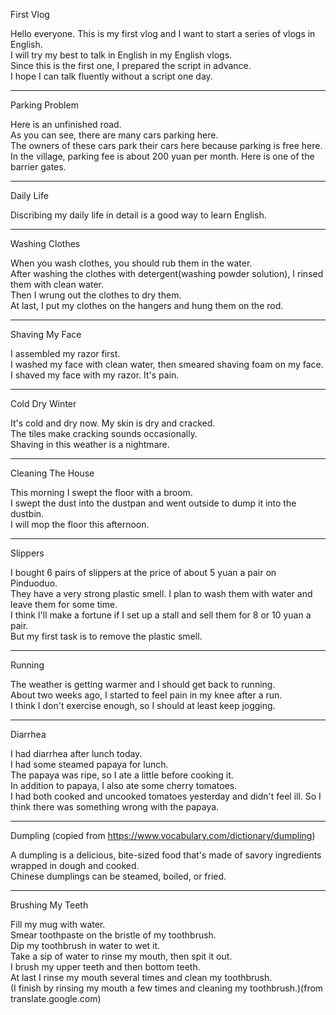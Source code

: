 First Vlog

Hello everyone. This is my first vlog and I want to start a series of vlogs in English.  
I will try my best to talk in English in my English vlogs.  
Since this is the first one, I prepared the script in advance.  
I hope I can talk fluently without a script one day.

---

Parking Problem

Here is an unfinished road.  
As you can see, there are many cars parking here.  
The owners of these cars park their cars here because parking is free here.  
In the village, parking fee is about 200 yuan per month. Here is one of the barrier gates.

---

Daily Life

Discribing my daily life in detail is a good way to learn English.

---

Washing Clothes

When you wash clothes, you should rub them in the water.  
After washing the clothes with detergent(washing powder solution), I rinsed them with clean water.  
Then I wrung out the clothes to dry them.  
At last, I put my clothes on the hangers and hung them on the rod.

---

Shaving My Face

I assembled my razor first.  
I washed my face with clean water, then smeared shaving foam on my face.  
I shaved my face with my razor. It's pain.

---
Cold Dry Winter

It's cold and dry now. My skin is dry and cracked.  
The tiles make cracking sounds occasionally.  
Shaving in this weather is a nightmare.

---
Cleaning The House

This morning I swept the floor with a broom.  
I swept the dust into the dustpan and went outside to dump it into the dustbin.  
I will mop the floor this afternoon.

---
Slippers

I bought 6 pairs of slippers at the price of about 5 yuan a pair on Pinduoduo.  
They have a very strong plastic smell. I plan to wash them with water and leave them for some time.  
I think I'll make a fortune if I set up a stall and sell them for 8 or 10 yuan a pair.  
But my first task is to remove the plastic smell.

---
Running

The weather is getting warmer and I should get back to running.  
About two weeks ago, I started to feel pain in my knee after a run.  
I think I don't exercise enough, so I should at least keep jogging.

---
Diarrhea

I had diarrhea after lunch today.  
I had some steamed papaya for lunch.  
The papaya was ripe, so I ate a little before cooking it.  
In addition to papaya, I also ate some cherry tomatoes.  
I had both cooked and uncooked tomatoes yesterday and didn't feel ill. So I think there was something wrong with the papaya.

---
Dumpling (copied from https://www.vocabulary.com/dictionary/dumpling)

A dumpling is a delicious, bite-sized food that's made of savory ingredients wrapped in dough and cooked.  
Chinese dumplings can be steamed, boiled, or fried.

---
Brushing My Teeth

Fill my mug with water.  
Smear toothpaste on the bristle of my toothbrush.  
Dip my toothbrush in water to wet it.  
Take a sip of water to rinse my mouth, then spit it out.  
I brush my upper teeth and then bottom teeth.  
At last I rinse my mouth several times and clean my toothbrush.  
(I finish by rinsing my mouth a few times and cleaning my toothbrush.)(from translate.google.com)